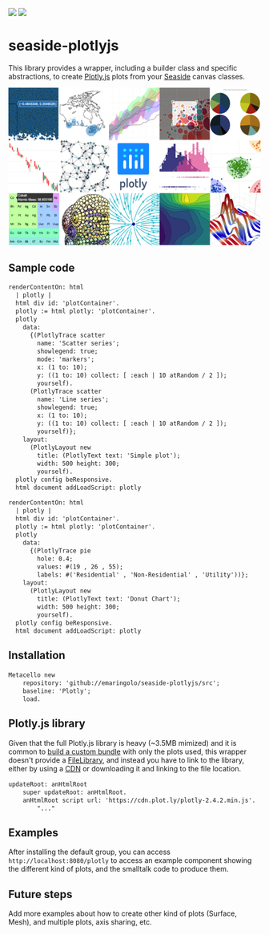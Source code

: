 <img src="https://avatars.githubusercontent.com/u/8545049?s=200&v=4" height="70"> <a href="https://plotly.com/javascript/"><img src="https://images.plot.ly/logo/plotlyjs-logo@2x.png" height="70"></a>

# seaside-plotlyjs
This library provides a wrapper, including a builder class and specific abstractions, to create [Plotly.js](https://plotly.com/javascript/) plots from your [Seaside](https://github.com/SeasideSt/Seaside) canvas classes.

<p align="center">
    <a href="https://plotly.com/javascript/" target="_blank">
        <img src="https://raw.githubusercontent.com/cldougl/plot_images/add_r_img/plotly_2017.png">
    </a>
</p>



## Sample code


```smalltalk
renderContentOn: html
  | plotly |
  html div id: 'plotContainer'.
  plotly := html plotly: 'plotContainer'.
  plotly
    data:
      {(PlotlyTrace scatter
        name: 'Scatter series';
        showlegend: true;
        mode: 'markers';
        x: (1 to: 10);
        y: ((1 to: 10) collect: [ :each | 10 atRandom / 2 ]);
        yourself).
      (PlotlyTrace scatter
        name: 'Line series';
        showlegend: true;
        x: (1 to: 10);
        y: ((1 to: 10) collect: [ :each | 10 atRandom / 2 ]);
        yourself)};
    layout:
      (PlotlyLayout new
        title: (PlotlyText text: 'Simple plot');
        width: 500 height: 300;
        yourself).
  plotly config beResponsive.
  html document addLoadScript: plotly
``` 


```smalltalk
renderContentOn: html
  | plotly |
  html div id: 'plotContainer'.
  plotly := html plotly: 'plotContainer'.
  plotly
    data:
      {(PlotlyTrace pie
        hole: 0.4;
        values: #(19 , 26 , 55);
        labels: #('Residential' , 'Non-Residential' , 'Utility'))};
    layout:
      (PlotlyLayout new
        title: (PlotlyText text: 'Donut Chart');
        width: 500 height: 300;
        yourself).
  plotly config beResponsive.
  html document addLoadScript: plotly
```

## Installation

```smalltalk
Metacello new
	repository: 'github://emaringolo/seaside-plotlyjs/src';
	baseline: 'Plotly';
	load.
```

## Plotly.js library

Given that the full Plotly.js library is heavy (~3.5MB mimized) and it is common to [build a custom bundle](https://github.com/plotly/plotly.js/blob/master/CUSTOM_BUNDLE.md) with only the plots used, this wrapper doesn't provide a [FileLibrary](https://github.com/SeasideSt/Seaside/wiki/FileLibrary), and instead you have to link to the library, either by using a [CDN](https://plotly.com/javascript/getting-started/#plotlyjs-cdn) or downloading it and linking to the file location.


```smalltalk
updateRoot: anHtmlRoot
	super updateRoot: anHtmlRoot.
	anHtmlRoot script url: 'https://cdn.plot.ly/plotly-2.4.2.min.js'.
        "..."
```

## Examples

After installing the default group, you can access `http://localhost:8080/plotly` to access an example component showing the different kind of plots, and the smalltalk code to produce them.

## Future steps
Add more examples about how to create other kind of plots (Surface, Mesh), and multiple plots, axis sharing, etc.
